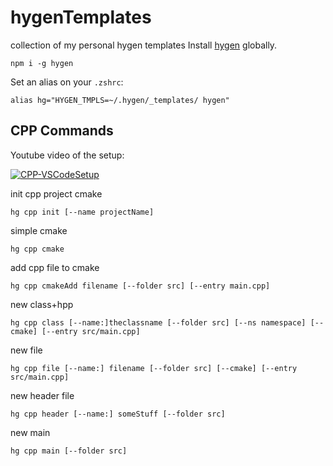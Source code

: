 # hygenTemplates
collection of my personal hygen templates
Install [hygen](https://www.hygen.io/) globally.
```
npm i -g hygen
```

Set an alias on your `.zshrc`:
```
alias hg="HYGEN_TMPLS=~/.hygen/_templates/ hygen"
```

## CPP Commands
Youtube video of the setup:

[![CPP-VSCodeSetup](https://img.youtube.com/vi/MsJmAMvNYwI/0.jpg)](https://www.youtube.com/watch?v=MsJmAMvNYwI)


init cpp project cmake
```
hg cpp init [--name projectName]
```

simple cmake
```
hg cpp cmake
```

add cpp file to cmake
```
hg cpp cmakeAdd filename [--folder src] [--entry main.cpp]
```

new class+hpp
```
hg cpp class [--name:]theclassname [--folder src] [--ns namespace] [--cmake] [--entry src/main.cpp]
```

new file
```
hg cpp file [--name:] filename [--folder src] [--cmake] [--entry src/main.cpp]
```

new header file
```
hg cpp header [--name:] someStuff [--folder src]
```

new main
```
hg cpp main [--folder src]
```
